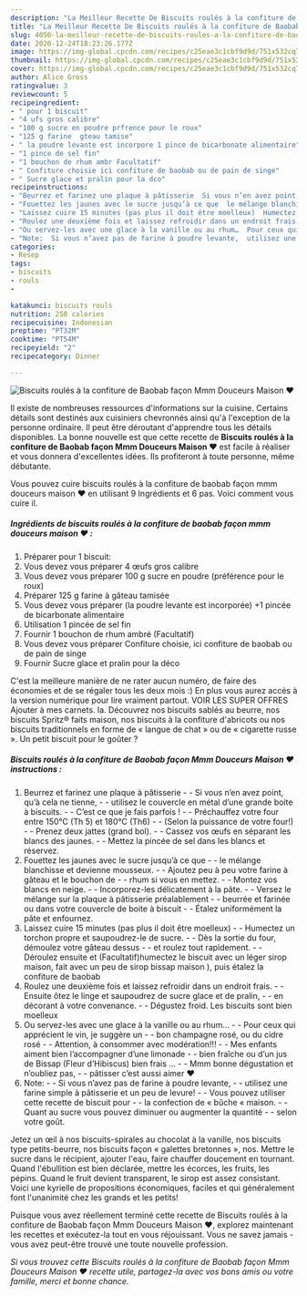```yaml
---
description: "La Meilleur Recette De Biscuits roulés à la confiture de Baobab façon Mmm Douceurs Maison ♥"
title: "La Meilleur Recette De Biscuits roulés à la confiture de Baobab façon Mmm Douceurs Maison ♥"
slug: 4050-la-meilleur-recette-de-biscuits-roules-a-la-confiture-de-baobab-facon-mmm-douceurs-maison
date: 2020-12-24T18:23:26.177Z
image: https://img-global.cpcdn.com/recipes/c25eae3c1cbf9d9d/751x532cq70/biscuits-roules-a-la-confiture-de-baobab-facon-mmm-douceurs-maison-♥-photo-principale-de-la-recette.jpg
thumbnail: https://img-global.cpcdn.com/recipes/c25eae3c1cbf9d9d/751x532cq70/biscuits-roules-a-la-confiture-de-baobab-facon-mmm-douceurs-maison-♥-photo-principale-de-la-recette.jpg
cover: https://img-global.cpcdn.com/recipes/c25eae3c1cbf9d9d/751x532cq70/biscuits-roules-a-la-confiture-de-baobab-facon-mmm-douceurs-maison-♥-photo-principale-de-la-recette.jpg
author: Alice Gross
ratingvalue: 3
reviewcount: 5
recipeingredient:
- " pour 1 biscuit"
- "4 ufs gros calibre"
- "100 g sucre en poudre prfrence pour le roux"
- "125 g farine  gteau tamise"
- " la poudre levante est incorpore 1 pince de bicarbonate alimentaire"
- "1 pince de sel fin"
- "1 bouchon de rhum ambr Facultatif"
- " Confiture choisie ici confiture de baobab ou de pain de singe"
- " Sucre glace et pralin pour la dco"
recipeinstructions:
- "Beurrez et farinez une plaque à pâtisserie  Si vous n’en avez point, qu’à cela ne tienne,  utilisez le couvercle en métal d’une grande boite à biscuits.  C’est ce que je fais parfois !  Préchauffez votre four entre 150°C (Th 5) et 180°C (Th6)  (Selon la puissance de votre four!)  Prenez deux jattes (grand bol).  Cassez vos œufs en séparant les blancs des jaunes.  Mettez la pincée de sel dans les blancs et réservez."
- "Fouettez les jaunes avec le sucre jusqu’à ce que  le mélange blanchisse et devienne mousseux.  Ajoutez peu à peu votre farine à gâteau et le bouchon de  rhum si vous en mettez.  Montez vos blancs en neige.  Incorporez-les délicatement à la pâte.  Versez le mélange sur la plaque à pâtisserie préalablement  beurrée et farinée ou dans votre couvercle de boite à biscuit  Étalez uniformément la pâte et enfournez."
- "Laissez cuire 15 minutes (pas plus il doit être moelleux)  Humectez un torchon propre et saupoudrez-le de sucre.  Dès la sortie du four, démoulez votre gâteau dessus  et roulez tout rapidement.  Déroulez ensuite et (Facultatif)humectez le biscuit avec un léger sirop maison, fait avec un peu de sirop bissap maison ), puis étalez la confiture de baobab"
- "Roulez une deuxième fois et laissez refroidir dans un endroit frais.  Ensuite ôtez le linge et saupoudrez de sucre glace et de pralin,  en décorant à votre convenance.  Dégustez froid. Les biscuits sont bien moelleux"
- "Ou servez-les avec une glace à la vanille ou au rhum…  Pour ceux qui apprécient le vin, je suggère un  bon champagne rosé, ou du cidre rosé  Attention, à consommer avec modération!!!  Mes enfants aiment bien l’accompagner d’une limonade  bien fraîche ou d’un jus de Bissap (Fleur d’Hibiscus) bien frais …  Mmm bonne dégustation et n’oubliez pas,  pâtisser c’est aussi aimer ♥"
- "Note:  Si vous n’avez pas de farine à poudre levante,  utilisez une farine simple à pâtisserie et un peu de levure!  Vous pouvez utiliser cette recette de biscuit pour  la confection de « bûche « maison.   Quant au sucre vous pouvez diminuer ou augmenter la quantité  selon votre goût."
categories:
- Resep
tags:
- biscuits
- rouls
- 

katakunci: biscuits rouls  
nutrition: 250 calories
recipecuisine: Indonesian
preptime: "PT32M"
cooktime: "PT54M"
recipeyield: "2"
recipecategory: Dinner

---
```



![Biscuits roulés à la confiture de Baobab façon Mmm Douceurs Maison ♥](https://img-global.cpcdn.com/recipes/c25eae3c1cbf9d9d/751x532cq70/biscuits-roules-a-la-confiture-de-baobab-facon-mmm-douceurs-maison-♥-photo-principale-de-la-recette.jpg)

Il existe de nombreuses ressources d'informations sur la cuisine. Certains détails sont destinés aux cuisiniers chevronnés ainsi qu'à l'exception de la personne ordinaire. Il peut être déroutant d'apprendre tous les détails disponibles. La bonne nouvelle est que cette recette de <strong> Biscuits roulés à la confiture de Baobab façon Mmm Douceurs Maison ♥ </strong> est facile à réaliser et vous donnera d'excellentes idées. Ils profiteront à toute personne, même débutante.

<!--inarticleads1-->

Vous pouvez cuire biscuits roulés à la confiture de baobab façon mmm douceurs maison ♥ en utilisant 9 Ingrédients et 6 pas. Voici comment vous cuire il.

##### Ingrédients de biscuits roulés à la confiture de baobab façon mmm douceurs maison ♥ :

1. Préparer  pour 1 biscuit:
1. Vous devez vous préparer 4 œufs gros calibre
1. Vous devez vous préparer 100 g sucre en poudre (préférence pour le roux)
1. Préparer 125 g farine à gâteau tamisée
1. Vous devez vous préparer  (la poudre levante est incorporée) +1 pincée de bicarbonate alimentaire
1. Utilisation 1 pincée de sel fin
1. Fournir 1 bouchon de rhum ambré (Facultatif)
1. Vous devez vous préparer  Confiture choisie, ici confiture de baobab ou de pain de singe
1. Fournir  Sucre glace et pralin pour la déco


C&#39;est la meilleure manière de ne rater aucun numéro, de faire des économies et de se régaler tous les deux mois :) En plus vous aurez accès à la version numérique pour lire vraiment partout. VOIR LES SUPER OFFRES Ajouter à mes carnets. la. Découvrez nos biscuits sablés au beurre, nos biscuits Spritz® faits maison, nos biscuits à la confiture d&#39;abricots ou nos biscuits traditionnels en forme de « langue de chat » ou de « cigarette russe ». Un petit biscuit pour le goûter ? 

<!--inarticleads2-->

##### Biscuits roulés à la confiture de Baobab façon Mmm Douceurs Maison ♥ instructions :

1. Beurrez et farinez une plaque à pâtisserie -  - Si vous n’en avez point, qu’à cela ne tienne, -  - utilisez le couvercle en métal d’une grande boite à biscuits. -  - C’est ce que je fais parfois ! -  - Préchauffez votre four entre 150°C (Th 5) et 180°C (Th6) -  - (Selon la puissance de votre four!) -  - Prenez deux jattes (grand bol). -  - Cassez vos œufs en séparant les blancs des jaunes. -  - Mettez la pincée de sel dans les blancs et réservez.
1. Fouettez les jaunes avec le sucre jusqu’à ce que -  - le mélange blanchisse et devienne mousseux. -  - Ajoutez peu à peu votre farine à gâteau et le bouchon de -  - rhum si vous en mettez. -  - Montez vos blancs en neige. -  - Incorporez-les délicatement à la pâte. -  - Versez le mélange sur la plaque à pâtisserie préalablement -  - beurrée et farinée ou dans votre couvercle de boite à biscuit -  - Étalez uniformément la pâte et enfournez.
1. Laissez cuire 15 minutes (pas plus il doit être moelleux) -  - Humectez un torchon propre et saupoudrez-le de sucre. -  - Dès la sortie du four, démoulez votre gâteau dessus -  - et roulez tout rapidement. -  - Déroulez ensuite et (Facultatif)humectez le biscuit avec un léger sirop maison, fait avec un peu de sirop bissap maison ), puis étalez la confiture de baobab
1. Roulez une deuxième fois et laissez refroidir dans un endroit frais. -  - Ensuite ôtez le linge et saupoudrez de sucre glace et de pralin, -  - en décorant à votre convenance. -  - Dégustez froid. Les biscuits sont bien moelleux
1. Ou servez-les avec une glace à la vanille ou au rhum… -  - Pour ceux qui apprécient le vin, je suggère un -  - bon champagne rosé, ou du cidre rosé -  - Attention, à consommer avec modération!!! -  - Mes enfants aiment bien l’accompagner d’une limonade -  - bien fraîche ou d’un jus de Bissap (Fleur d’Hibiscus) bien frais … -  - Mmm bonne dégustation et n’oubliez pas, -  - pâtisser c’est aussi aimer ♥
1. Note: -  - Si vous n’avez pas de farine à poudre levante, -  - utilisez une farine simple à pâtisserie et un peu de levure! -  - Vous pouvez utiliser cette recette de biscuit pour -  - la confection de « bûche « maison.  -  - Quant au sucre vous pouvez diminuer ou augmenter la quantité -  - selon votre goût.


Jetez un œil à nos biscuits-spirales au chocolat à la vanille, nos biscuits type petits-beurre, nos biscuits façon « galettes bretonnes », nos. Mettre le sucre dans le récipient, ajouter l&#39;eau, faire chauffer doucement en tournant. Quand l&#39;ébullition est bien déclarée, mettre les écorces, les fruits, les pépins. Quand le fruit devient transparent, le sirop est assez consistant. Voici une kyrielle de propositions économiques, faciles et qui généralement font l&#39;unanimité chez les grands et les petits! 

<!--inarticleads1-->

<p>
Puisque vous avez réellement terminé cette recette de Biscuits roulés à la confiture de Baobab façon Mmm Douceurs Maison ♥, explorez maintenant les recettes et exécutez-la tout en vous réjouissant. Vous ne savez jamais - vous avez peut-être trouvé une toute nouvelle profession.
</p>

<p>
<i>Si vous trouvez cette Biscuits roulés à la confiture de Baobab façon Mmm Douceurs Maison ♥ recette utile, partagez-la avec vos bons amis ou votre famille, merci et bonne chance.</i>
</p>
